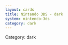 ```yaml
---
layout: cards
title: Nintendo 3DS - dark
system: nintendo-3ds
category: dark
---
```

<div class="alert alert-secondary mb-4"><span class="i18n innerHTML-category">Category: </span><span class="i18n innerHTML-cat-dark">dark</span></div>
